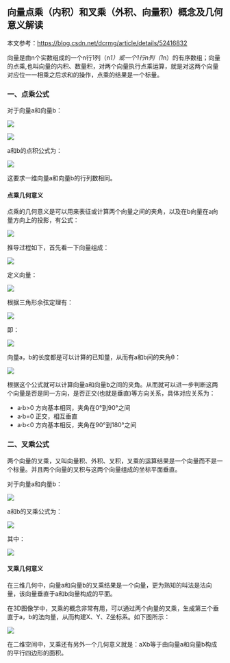 ## 向量点乘（内积）和叉乘（外积、向量积）概念及几何意义解读 ##
本文参考：https://blog.csdn.net/dcrmg/article/details/52416832

向量是由n个实数组成的一个n行1列（n*1）或一个1行n列（1*n）的有序数组；向量的点乘,也叫向量的内积、数量积，对两个向量执行点乘运算，就是对这两个向量对应位一一相乘之后求和的操作，点乘的结果是一个标量。

### 一、点乘公式 ###

对于向量a和向量b：

![](https://i.imgur.com/nukCvrM.jpg)

![](https://i.imgur.com/AlbjmR9.jpg)

a和b的点积公式为：

![](https://i.imgur.com/wx0vfKM.jpg)

这要求一维向量a和向量b的行列数相同。

#### 点乘几何意义 ####

点乘的几何意义是可以用来表征或计算两个向量之间的夹角，以及在b向量在a向量方向上的投影，有公式：

![](https://i.imgur.com/198hEg1.jpg)

推导过程如下，首先看一下向量组成：

![](https://i.imgur.com/ZZQSK3P.jpg)

定义向量：

![](https://i.imgur.com/L2VxC10.jpg)

根据三角形余弦定理有：

![](https://i.imgur.com/ZeI7syx.jpg)

即：

![](https://i.imgur.com/58ikvRK.jpg)

向量a，b的长度都是可以计算的已知量，从而有a和b间的夹角θ：

![](https://i.imgur.com/kBz8SX9.jpg)

根据这个公式就可以计算向量a和向量b之间的夹角。从而就可以进一步判断这两个向量是否是同一方向，是否正交(也就是垂直)等方向关系，具体对应关系为：

- a·b>0    方向基本相同，夹角在0°到90°之间
- a·b=0    正交，相互垂直  
- a·b<0    方向基本相反，夹角在90°到180°之间

### 二、叉乘公式 ###

两个向量的叉乘，又叫向量积、外积、叉积，叉乘的运算结果是一个向量而不是一个标量。并且两个向量的叉积与这两个向量组成的坐标平面垂直。

对于向量a和向量b：

![](https://i.imgur.com/8GWJhys.jpg)

a和b的叉乘公式为：

![](https://i.imgur.com/RFht5Rl.jpg)

其中：

![](https://i.imgur.com/7NikfI4.jpg)

#### 叉乘几何意义 ####

在三维几何中，向量a和向量b的叉乘结果是一个向量，更为熟知的叫法是法向量，该向量垂直于a和b向量构成的平面。

在3D图像学中，叉乘的概念非常有用，可以通过两个向量的叉乘，生成第三个垂直于a，b的法向量，从而构建X、Y、Z坐标系。如下图所示：

![](https://i.imgur.com/IDFtieH.png)

在二维空间中，叉乘还有另外一个几何意义就是：aXb等于由向量a和向量b构成的平行四边形的面积。